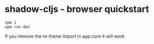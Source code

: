 # shadow-cljs - browser quickstart

```
npm i
npm run dev
```

If you remove the re-frame import in app.core it will work
